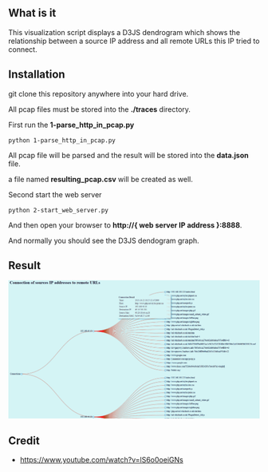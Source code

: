## What is it ##

This visualization script displays a D3JS dendrogram which shows the relationship between a source IP address and all remote URLs this IP tried to connect.

## Installation ##

git clone this repository anywhere into your hard drive.

All pcap files must be stored into the **./traces** directory.

First run the **1-parse_http_in_pcap.py**

	python 1-parse_http_in_pcap.py
	
All pcap file will be parsed and the result will be stored into the **data.json** file.

a file named **resulting_pcap.csv** will be created as well.

Second start the web server

	python 2-start_web_server.py
	
And then open your browser to **http://{ web server IP address }:8888**.

And normally you should see the D3JS dendogram graph.

## Result ##

<img src="./img/dendrogram_example-1.gif">

## Credit ##

- https://www.youtube.com/watch?v=lS6o0oeiGNs

